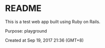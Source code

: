 # README

This is a test web app built using Ruby on Rails. 

Purpose: playground

Created at Sep 19, 2017 21:36 (GMT+8)